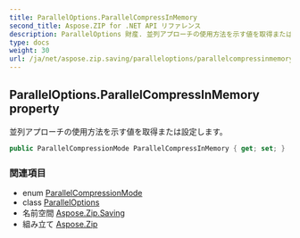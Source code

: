 ```yaml
---
title: ParallelOptions.ParallelCompressInMemory
second_title: Aspose.ZIP for .NET API リファレンス
description: ParallelOptions 財産. 並列アプローチの使用方法を示す値を取得または設定します
type: docs
weight: 30
url: /ja/net/aspose.zip.saving/paralleloptions/parallelcompressinmemory/
---
```

## ParallelOptions.ParallelCompressInMemory property

並列アプローチの使用方法を示す値を取得または設定します。

```csharp
public ParallelCompressionMode ParallelCompressInMemory { get; set; }
```

### 関連項目

* enum [ParallelCompressionMode](../../parallelcompressionmode/)
* class [ParallelOptions](../)
* 名前空間 [Aspose.Zip.Saving](../../paralleloptions/)
* 組み立て [Aspose.Zip](../../../)


